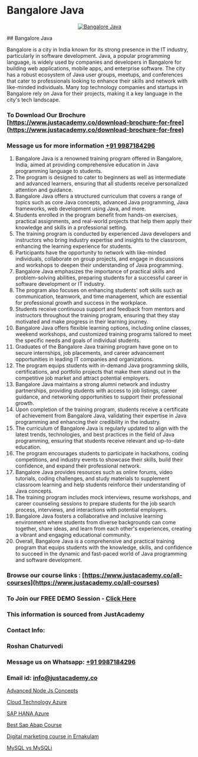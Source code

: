 # Bangalore Java

<p align="center">
  <a href="https://justacademy.co/course-detail/core-java-training">
    <img src="https://justacademy.co/storage2/course_image/1677245426_course_image.webp" alt="Bangalore Java">
  </a>
</p>
## Bangalore Java

Bangalore is a city in India known for its strong presence in the IT industry, particularly in software development. Java, a popular programming language, is widely used by companies and developers in Bangalore for building web applications, mobile apps, and enterprise software. The city has a robust ecosystem of Java user groups, meetups, and conferences that cater to professionals looking to enhance their skills and network with like-minded individuals. Many top technology companies and startups in Bangalore rely on Java for their projects, making it a key language in the city's tech landscape.
### To Download Our Brochure [https://www.justacademy.co/download-brochure-for-free](https://www.justacademy.co/download-brochure-for-free)
### Message us for more information [+91 9987184296](https://api.whatsapp.com/send?phone=919987184296)
1) Bangalore Java is a renowned training program offered in Bangalore, India, aimed at providing comprehensive education in Java programming language to students.
2) The program is designed to cater to beginners as well as intermediate and advanced learners, ensuring that all students receive personalized attention and guidance.
3) Bangalore Java offers a structured curriculum that covers a range of topics such as core Java concepts, advanced Java programming, Java frameworks, web development using Java, and more.
4) Students enrolled in the program benefit from hands-on exercises, practical assignments, and real-world projects that help them apply their knowledge and skills in a professional setting.
5) The training program is conducted by experienced Java developers and instructors who bring industry expertise and insights to the classroom, enhancing the learning experience for students.
6) Participants have the opportunity to network with like-minded individuals, collaborate on group projects, and engage in discussions and workshops to deepen their understanding of Java programming.
7) Bangalore Java emphasizes the importance of practical skills and problem-solving abilities, preparing students for a successful career in software development or IT industry.
8) The program also focuses on enhancing students' soft skills such as communication, teamwork, and time management, which are essential for professional growth and success in the workplace.
9) Students receive continuous support and feedback from mentors and instructors throughout the training program, ensuring that they stay motivated and make progress in their learning journey.
10) Bangalore Java offers flexible learning options, including online classes, weekend workshops, and customized training programs tailored to meet the specific needs and goals of individual students.
11) Graduates of the Bangalore Java training program have gone on to secure internships, job placements, and career advancement opportunities in leading IT companies and organizations.
12) The program equips students with in-demand Java programming skills, certifications, and portfolio projects that make them stand out in the competitive job market and attract potential employers.
13) Bangalore Java maintains a strong alumni network and industry partnerships, providing students with access to job listings, career guidance, and networking opportunities to support their professional growth.
14) Upon completion of the training program, students receive a certificate of achievement from Bangalore Java, validating their expertise in Java programming and enhancing their credibility in the industry.
15) The curriculum of Bangalore Java is regularly updated to align with the latest trends, technologies, and best practices in the field of Java programming, ensuring that students receive relevant and up-to-date education.
16) The program encourages students to participate in hackathons, coding competitions, and industry events to showcase their skills, build their confidence, and expand their professional network.
17) Bangalore Java provides resources such as online forums, video tutorials, coding challenges, and study materials to supplement classroom learning and help students reinforce their understanding of Java concepts.
18) The training program includes mock interviews, resume workshops, and career counseling sessions to prepare students for the job search process, interviews, and interactions with potential employers.
19) Bangalore Java fosters a collaborative and inclusive learning environment where students from diverse backgrounds can come together, share ideas, and learn from each other's experiences, creating a vibrant and engaging educational community.
20) Overall, Bangalore Java is a comprehensive and practical training program that equips students with the knowledge, skills, and confidence to succeed in the dynamic and fast-paced world of Java programming and software development.

### Browse our course links : [https://www.justacademy.co/all-courses](https://www.justacademy.co/all-courses) 
### To Join our FREE DEMO Session - [Click Here](https://www.justacademy.co/register-for-course-demo)


### This information is sourced from JustAcademy
### Contact Info:
### Roshan Chaturvedi
### Message us on Whatsapp: [+91 9987184296](https://api.whatsapp.com/send?phone=919987184296)
### Email id: [info@justacademy.co](mailto:info@justacademy.co)
                
[Advanced Node Js Concepts](https://www.linkedin.com/pulse/advanced-node-js-concepts-justacademy-bay-area-cl08c?trackingId=YRJCEk6OhV2DtJ87Bpu39A%3D%3D&lipi=urn%3Ali%3Apage%3Ad_flagship3_company_admin%3BA%2BceJxOfQEyVvKB2rfxduA%3D%3D)

[Cloud Technology Azure](https://www.linkedin.com/pulse/cloud-technology-azure-software-training-sunnyvale-5jhmc?trackingId=zbu1H3FCx4RDZqkoTA1BFA%3D%3D&lipi=urn%3Ali%3Apage%3Ad_flagship3_company_admin%3B%2BhR3vy1dRIi%2FxP7UWLS2ww%3D%3D)

[SAP HANA Azure](https://medium.com/@kamblerajas684/sap-hana-azure-707ecda778ff)

[Best Sap Abap Course](https://medium.com/@abhidnya.1068/best-sap-abap-course-01bdee2c3e03)

[Digital marketing course in Ernakulam](https://justacademyin.github.io/justacademy/digital-marketing-course-in-ernakulam)

[MySQL vs MySQLi](https://justacademyin.github.io/justacademy/mysql-vs-mysqli)

